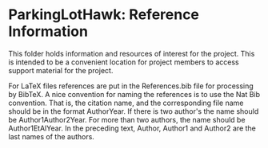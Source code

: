 # ParkingLotHawk: Reference Information

This folder holds information and resources of interest for the project.  This
is intended to be a convenient location for project members to access
support material for the project.

For LaTeX files references are put in the References.bib file for processing by
BibTeX.  A nice convention for naming the references is to use the Nat Bib
convention.  That is, the citation name, and the corresponding file name should
be in the format AuthorYear.  If there is two author's the name should be
Author1Author2Year.  For more than two authors, the name should be
Author1EtAlYear.  In the preceding text, Author, Author1 and Author2 are the
last names of the authors.
